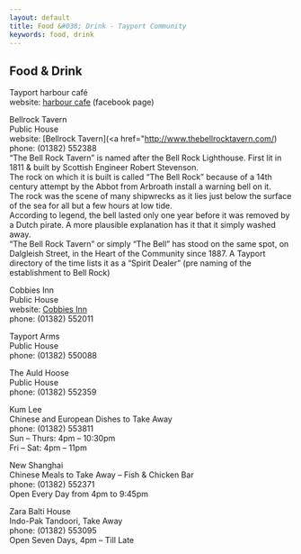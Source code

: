 ```yaml
---
layout: default
title: Food &#038; Drink - Tayport Community
keywords: food, drink
---
```

## Food &#038; Drink

Tayport harbour café\
website: [harbour cafe](https://www.facebook.com/HarbourCafeTayport) (facebook page)

Bellrock Tavern\
Public House\
website: [Bellrock Tavern](<a href="http://www.thebellrocktavern.com/)\
phone: (01382) 552388\
&#8220;The Bell Rock Tavern&#8221; is named after the Bell Rock Lighthouse. First lit in 1811 &amp; built by Scottish Engineer Robert Stevenson.\
The rock on which it is built is called &#8220;The Bell Rock&#8221; because of a 14th century attempt by the Abbot from Arbroath install a warning bell on it.\
The rock was the scene of many shipwrecks as it lies just below the surface of the sea for all but a few hours at low tide.\
According to legend, the bell lasted only one year before it was removed by a Dutch pirate. A more plausible explanation has it that it simply washed away.\
&#8220;The Bell Rock Tavern&#8221; or simply &#8220;The Bell&#8221; has stood on the same spot, on Dalgleish Street, in the Heart of the Community since 1887. A Tayport directory of the time lists it as a &#8220;Spirit Dealer&#8221; (pre naming of the establishment to Bell Rock)

Cobbies Inn\
Public House\
website: [Cobbies Inn](http://www.cobbiesinn.co.uk)\
phone: (01382) 552011

Tayport Arms\
Public House\
phone: (01382) 550088

The Auld Hoose\
Public House\
phone: (01382) 552359

Kum Lee\
Chinese and European Dishes to Take Away\
phone: (01382) 553811\
Sun &#8211; Thurs: 4pm &#8211; 10:30pm\
Fri &#8211; Sat: 4pm &#8211; 11pm

New Shanghai\
Chinese Meals to Take Away &#8211; Fish &amp; Chicken Bar\
phone: (01382) 552371\
Open Every Day from 4pm to 9:45pm

Zara Balti House\
Indo-Pak Tandoori, Take Away\
phone: (01382) 553095\
Open Seven Days, 4pm &#8211; Till Late

